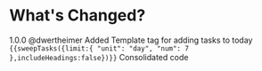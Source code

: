 
# What's Changed?

1.0.0 @dwertheimer
Added Template tag for adding tasks to today `{{sweepTasks({limit:{ "unit": "day", "num": 7 },includeHeadings:false})}}`
Consolidated code